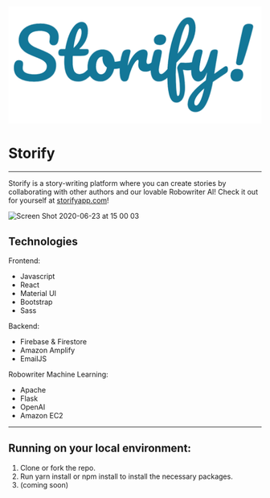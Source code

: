 ![logo](https://github.com/Gryphon-CC12/storify/blob/master/images/logo.png?raw=true)
# Storify
------

Storify is a story-writing platform where you can create stories by collaborating with other authors and our lovable Robowriter AI!
Check it out for yourself at [storifyapp.com](https://www.storifyapp.com)!

![Screen Shot 2020-06-23 at 15 00 03](https://user-images.githubusercontent.com/52077647/85367065-7bb3eb80-b563-11ea-9a7a-bfda8bf283ac.png)


## Technologies
Frontend:
* Javascript
* React
* Material UI
* Bootstrap
* Sass

Backend:
* Firebase & Firestore
* Amazon Amplify
* EmailJS

Robowriter Machine Learning:
* Apache
* Flask
* OpenAI
* Amazon EC2

------

## Running on your local environment:
1. Clone or fork the repo.
2. Run yarn install or npm install to install the necessary packages.
3. (coming soon)
